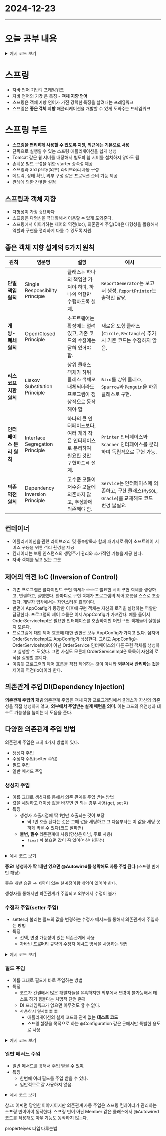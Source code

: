 # 2024-12-23
---

# 오늘 공부 내용

<details>
  <summary>예시 코드 보기</summary>

  ```java
  //여기에 코드를 작성

   ```

</details>

# 스프링
- 자바 언어 기반의 프레임워크
- 자바 언어의 가장 큰 특징 - **객체 지향 언어**
- 스프링은 객체 지향 언어가 가진 강력한 특징을 살려내는 프레임워크
- 스프링은 **좋은 객체 지향** 애플리케이션을 개발할 수 있게 도와주는 프레임워크

# 스프링 부트
- **스프링을 편리하게 사용할 수 있도록 지원, 최근에는 기본으로 사용**
- 단독으로 실행할 수 있는 스프링 애플리케이션을 쉽게 생성
- Tomcat 같은 웹 서버를 내장해서 별도의 웹 서버를 설치하지 않아도 됨
- 손쉬운 빌드 구성을 위한 starter 종속성 제공
- 스프링과 3rd party(외부) 라이브러리 자동 구성
- 메트릭, 상태 확인, 외부 구성 같은 프로덕션 준비 기능 제공
- 관례에 의한 간결한 설정

## 스프링과 객체 지향
- 다형성이 가장 중요하다
- 스프링은 다형성을 극대화해서 이용할 수 있게 도와준다.
- 스프링에서 이야기하는 제어의 역전(Ioc), 의존관계 주입(DI)은 다형성을 활용해서 역할과 구현을 편리하게 다룰 수 있도록 지원.

## 좋은 객체 지향 설계의 5가지 원칙
| **원칙**                 | **영문명**                          | **설명**                                                                                   | **예시**                                                                                         |
|--------------------------|-------------------------------------|-------------------------------------------------------------------------------------------|-----------------------------------------------------------------------------------------------|
| **단일 책임 원칙**        | Single Responsibility Principle    | 클래스는 하나의 책임만 가져야 하며, 하나의 역할만 수행하도록 설계.                              | `ReportGenerator`는 보고서 생성, `ReportPrinter`는 출력만 담당.                                |
| **개방-폐쇄 원칙**        | Open/Closed Principle              | 소프트웨어는 확장에는 열려 있고, 기존 코드의 수정에는 닫혀 있어야 함.                          | 새로운 도형 클래스(`Circle`, `Rectangle`) 추가 시 기존 코드는 수정하지 않음.                   |
| **리스코프 치환 원칙**    | Liskov Substitution Principle      | 상위 클래스 객체가 하위 클래스 객체로 대체되더라도 프로그램이 정상적으로 동작해야 함.           | `Bird`를 상위 클래스, `Sparrow`와 `Penguin`을 하위 클래스로 구현.                              |
| **인터페이스 분리 원칙**  | Interface Segregation Principle    | 하나의 큰 인터페이스보다, 여러 개의 작은 인터페이스로 분리하여 필요한 것만 구현하도록 설계.      | `Printer` 인터페이스와 `Scanner` 인터페이스를 분리하여 독립적으로 구현 가능.                   |
| **의존 역전 원칙**        | Dependency Inversion Principle     | 고수준 모듈이 저수준 모듈에 의존하지 않고, 추상화에 의존해야 함.                                | `Service`는 인터페이스에 의존하고, 구현 클래스(`MySQL`, `Oracle`)를 교체해도 코드 변경 불필요.  |

## 컨테이너 
- 어플리케이션을 관련 라이브러리 및 종속항목과 함께 패키지로 묶어 소프트웨어 서비스 구동을 위한 격리 환경을 제공
- 컨테이너는 보통 인스턴스의 생명주기 관리와 추가적인 기능을 제공 한다. 
- 자바 객체를 담고 있는 그릇 


## 제어의 역전 IoC **(Inversion of Control)**

- 기존 프로그램은 클라이언트 구현 객체가 스스로 필요한 서버 구현 객체를 생성하고, 연결하고, 실행했다. 한마디로 구현 객체가 프로그램의 제어 흐름을 스스로 조종했다. 개발자 입장에서는 자연스러운 흐름이다.
- 반면에 AppConfig가 등장한 이후에 구현 객체는 자신의 로직을 실행하는 역할만 담당한다. 프로그램의 제어 흐름은 이제 AppConfig가 가져간다. 예를 들어서 OrderServiceImpl은 필요한 인터페이스를 호출하지만 어떤 구현 객체들이 실행될지 모른다.
- 프로그램에 대한 제어 흐름에 대한 권한은 모두 AppConfig가 가지고 있다. 심지어 OrderServiceImpl도 AppConfig가 생성한다. 그리고 AppConfig는 OrderServiceImpl이 아닌 OrderService 인터페이스의 다른 구현 객체를 생성하고 실행할 수 도 있다. 그런 사실도 모른체 OrderServiceImpl은 묵묵히 자신의 로직을 실행할 뿐이다.
- 이렇듯 프로그램의 제어 흐름을 직접 제어하는 것이 아니라 **외부에서 관리하는 것**을 제어의 역전(IoC)이라 한다.

## 의존관계 주입 DI(Dependency Injection)
**의존관계 주입의 개념**
의존관계 주입은 객체 지향 프로그래밍에서 클래스가 자신의 의존성을 직접 생성하지 않고,
**외부에서 주입받는 설계 패턴을 의미**. 이는 코드의 유연성과 테스트 가능성을 높이는 데 도움을 준다.

## 다양한 의존관계 주입 방법

의존관계 주입은 크게 4가지 방법이 있다.
- 생성자 주입
- 수정자 주입(setter 주입)
- 필드 주입
- 일반 메서드 주입

### 생성자 주입

- 이름 그대로 생성자를 통해서 의존 관계를 주입 받는 방법
- 값을 세팅하고 더이상 값을 바꾸면 안 되는 경우 사용(get, set X)
- 특징
    - 생성자 호출시점에 딱 1번만 호출되는 것이 보장
        - 딱 1번 호출 된다는 것은 그때 값을 세팅하고 그 다음부터는 이 값을 세팅 못하게 막을 수 있다(코드 잘짜면)
    - **불변, 필수** 의존관계에 사용(항상은 아님, 주로 사용)
        - `final` 이 붙으면 값이 꼭 있어야 한다(필수)
        - 
<details>
  <summary>예시 코드 보기</summary>

  ```java
@Component
public class OrderServiceImpl implements OrderService{

  private final MemberRepository memberRepository;
  private final DiscountPolicy discountPolicy;

  @Autowired
  public OrderServiceImpl(MemberRepository memberRepository, DiscountPolicy discountPolicy) {
    this.memberRepository = memberRepository;
    this.discountPolicy = discountPolicy;
  }
   ```

OrderService 구현체 -> OrderServiceImpl
서비스 구현체 들어갔는데 @Component -> 스프링 빈으로 등록
생성자에 @Autowired -> 스프링컨테이네에서 memberRepository discountPolicy를 꺼내서 주입 시켜준다
</details>

**중요! 생성자가 딱 1개만 있으면 @Autowired를 생략해도 자동 주입 된다**.(스프링 빈에만 해당)

좋은 개발 습관 → 제약이 있는 한계점이랑 제약이 있어야 한다.

생성자를 통해서만 의존관계가 주입되고 외부에서 수정이 불가

### 수정자 주입(setter 주입)

- setter라 불리는 필드의 값을 변경하는 수정자 메서드를 통해서 의존관계에 주입하는 방법
- 특징
    - 선택, 변경 가능성이 있는 의존관계에 사용
    - 자바빈 프로퍼티 규약의 수정자 메서드 방식을 사용하는 방법

<details>
  <summary>예시 코드 보기</summary>

  ```java
private  MemberRepository memberRepository;
private  DiscountPolicy discountPolicy;

@Autowired
public void setMemberRepository(MemberRepository memberRepository) {
  System.out.println("memberRepository = " + memberRepository);
  this.memberRepository = memberRepository;
}
@Autowired
public void setDiscountPolicy(DiscountPolicy discountPolicy) {
  System.out.println("discountPolicy = " + discountPolicy);
  this.discountPolicy = discountPolicy;
}
@Autowired(required = false)(필수값이 아니니 있어도 되고 없어도 되고)
   ```

참고:@Autowired의 기본 동작은 주입할 대상이 없으면 오류가 발생. 주입할 대상이 없어도 동작하게 하려면 @Autowired(required = false)로 지정

참고:자바빈 프로퍼티, 자바에서는 과거부터 필드의 값을 직접 변경하지 않고, setXxx, getXxx 라는 메서드를 통해서 값을 읽거나 수정하는 규칙을 만들었는데, 그것이 자바빈 프로퍼티 규약

</details>

### 필드 주입

- 이름 그대로 필드에 바로 주입하는 방법
- 특징
    - 코드가 간결해서 많은 개발자들을 유혹하지만 외부에서 변경이 불가능해서 테스트 하기 힘들다는 치명적 단점 존재
    - DI 프레임워크가 없으면 아무것도 할 수 없다.
    - 사용하지 말자!!!!!!!!!!!
        - 애플리케이션의 실제 코드와 관계 없는 **테스트 코드**
        - 스프링 설정을 목적으로 하는 @Configuration 같은 곳에서만 특별한 용도로 사용

<details>
  <summary>예시 코드 보기</summary>

```java
 @Autowired private  MemberRepository memberRepository;
 @Autowired private  DiscountPolicy discountPolicy;
```

</details>


### 일반 메서드 주입

- 일반 메서드를 통해서 주입 받을 수 있따.
- 특징
    - 한번에 여러 필드를 주입 받을 수 있다.
    - 일반적으로 잘 사용하지 않음.

<details>
  <summary>예시 코드 보기</summary>

```java
@Autowired
public void init(MemberRepostiory memberRepostiory){
	this.memberRepostiory = memberRepostiory;
}
```
</details>

참고: 어쩌면 당연한 이야기이지만 의존관계 자동 주입은 스프링 컨테이너가 관리하는 스프링 빈이어야 동작한다. 
스프링 빈이 아닌 Member 같은 클래스에서 @Autowired 코드를 적용해도 아무 기능도 동작하지 않는다.


properteiyes 타입 다루는법
